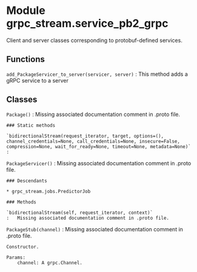 Module grpc_stream.service_pb2_grpc
===================================
Client and server classes corresponding to protobuf-defined services.

Functions
---------

    
`add_PackageServicer_to_server(servicer, server)`
:   This method adds a gRPC service to a server

Classes
-------

`Package()`
:   Missing associated documentation comment in .proto file.

    ### Static methods

    `bidirectionalStream(request_iterator, target, options=(), channel_credentials=None, call_credentials=None, insecure=False, compression=None, wait_for_ready=None, timeout=None, metadata=None)`
    :

`PackageServicer()`
:   Missing associated documentation comment in .proto file.

    ### Descendants

    * grpc_stream.jobs.PredictorJob

    ### Methods

    `bidirectionalStream(self, request_iterator, context)`
    :   Missing associated documentation comment in .proto file.

`PackageStub(channel)`
:   Missing associated documentation comment in .proto file.
    
    Constructor.
    
    Params:
        channel: A grpc.Channel.